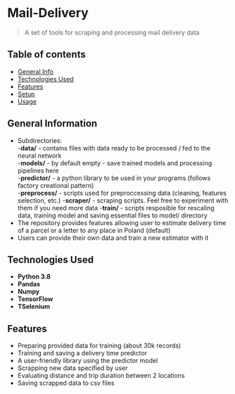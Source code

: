 # Mail-Delivery
> A set of tools for scraping and processing mail delivery data 
 ## Table of contents
 * [General Info](#general-information)
 * [Technologies Used](#technologies-used)
 * [Features](#features)
 * [Setup](#setup)
 * [Usage](#usage)
 ## General Information
  - Subdirectories: <br/>
    -**data/** - contains files with data ready to be processed / fed to the neural network<br/>
    -**models/** - by default empty - save trained models and processing pipelines here<br/>
    -**predictor/** - a python library to be used in your programs (follows factory creational pattern)<br/>
    -**preprocess/** - scripts used for preproccessing data (cleaning, features selection, etc.)
    -**scraper/** - scraping scripts. Feel free to experiment with them if you need more data
    -**train/** - scripts resposible for rescaling data, training model and saving essential files to model/ directory
  - The repository provides features allowing user to estimate delivery time of a parcel or a letter to any place in Poland (default)<br/>
  - Users can provide their own data and train a new estimator with it<br/>
 ## Technologies Used
  - **Python 3.8**
  - **Pandas**
  - **Numpy**
  - **TensorFlow**
  - **TSelenium**
 ## Features
  - Preparing provided data for training (about 30k records)
  - Training and saving a delivery time predictor
  - A user-friendly library using the predictor model
  - Scrapping new data specified by user
  - Evaluating distance and trip duration between 2 locations
  - Saving scrapped data to csv files
 
